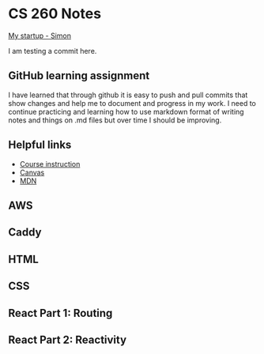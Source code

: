 # CS 260 Notes

[My startup - Simon](https://simon.cs260.click)

I am testing a commit here.

## GitHub learning assignment

I have learned that through github it is easy to push and pull commits that show changes and help me to document and progress in my work. 
I need to continue practicing and learning how to use markdown format of writing notes and things on .md files but over time I should be improving. 

## Helpful links

- [Course instruction](https://github.com/webprogramming260)
- [Canvas](https://byu.instructure.com)
- [MDN](https://developer.mozilla.org)


## AWS


## Caddy


## HTML


## CSS


## React Part 1: Routing


## React Part 2: Reactivity

